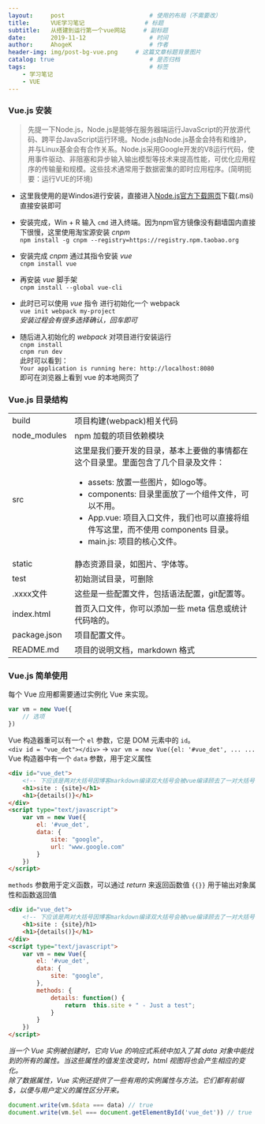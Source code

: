 ```yaml
---
layout:     post                        # 使用的布局（不需要改）
title:      VUE学习笔记                 # 标题
subtitle:   从搭建到运行第一个vue网站     # 副标题
date:       2019-11-12                  # 时间
author:     AhogeK                      # 作者
header-img: img/post-bg-vue.png     # 这篇文章标题背景图片
catalog: true                           # 是否归档
tags:                                   # 标签
    - 学习笔记
    - VUE
---
```

### Vue.js 安装
> 先提一下Node.js，Node.js是能够在服务器端运行JavaScript的开放源代码、跨平台JavaScript运行环境。Node.js由Node.js基金会持有和维护，并与Linux基金会有合作关系。Node.js采用Google开发的V8运行代码，使用事件驱动、非阻塞和异步输入输出模型等技术来提高性能，可优化应用程序的传输量和规模。这些技术通常用于数据密集的即时应用程序。(简明扼要：运行VUE的环境)

* 这里我使用的是Windos进行安装，直接进入[Node.js官方下载网页](https://nodejs.org/en/download/)下载(.msi)直接安装即可

* 安装完成，Win + R 输入 ``cmd`` 进入终端。因为npm官方镜像没有翻墙国内直接下很慢，这里使用淘宝源安装 *cnpm*<br>
``npm install -g cnpm --registry=https://registry.npm.taobao.org``

* 安装完成 *cnpm* 通过其指令安装 *vue*<br>
``cnpm install vue``

* 再安装 *vue* 脚手架<br>
``cnpm install --global vue-cli``

* 此时已可以使用 *vue* 指令 进行初始化一个 webpack<br>
``vue init webpack my-project``<br>
*安装过程会有很多选择确认，回车即可*

* 随后进入初始化的 *webpack* 对项目进行安装运行<br>
``cnpm install``<br>
``cnpm run dev``<br>
此时可以看到：<br>
``Your application is running here: http://localhost:8080``<br>
即可在浏览器上看到 vue 的本地网页了 

### Vue.js 目录结构

<table>
<tbody>
<tr>
<td align="left">build</td>
<td align="left">项目构建(webpack)相关代码</td>
</tr>
<tr>
<td align="left">node_modules</td>
<td align="left">npm 加载的项目依赖模块</td>
</tr>
<tr>
<td align="left">src</td>
<td align="left">这里是我们要开发的目录，基本上要做的事情都在这个目录里。里面包含了几个目录及文件：<ul><li>assets: 放置一些图片，如logo等。</li><li>components: 目录里面放了一个组件文件，可以不用。</li><li>App.vue: 项目入口文件，我们也可以直接将组件写这里，而不使用 components 目录。</li><li>main.js: 项目的核心文件。</li></ul></td>
</tr>
<tr>
<td align="left">static</td>
<td align="left">静态资源目录，如图片、字体等。</td>
</tr>
<tr>
<td align="left">test</td>
<td align="left">初始测试目录，可删除</td>
</tr>
<tr>
<td align="left">.xxxx文件</td>
<td align="left">这些是一些配置文件，包括语法配置，git配置等。</td>
</tr>
<tr>
<td align="left">index.html</td>
<td align="left">首页入口文件，你可以添加一些 meta 信息或统计代码啥的。</td>
</tr>
<tr>
<td align="left">package.json</td>
<td align="left">项目配置文件。</td>
</tr>
<tr>
<td align="left">README.md</td>
<td align="left">项目的说明文档，markdown 格式</td>
</tr>
</tbody>
</table>

### Vue.js 简单使用
每个 Vue 应用都需要通过实例化 Vue 来实现。

```js
var vm = new Vue({
    // 选项
})
```

Vue 构造器重可以有一个 ``el`` 参数，它是 DOM 元素中的 ``id``。<br>
``<div id = "vue_det"></div>`` → ``var vm = new Vue({el: '#vue_det', ... ...``<br>
Vue 构造器中有一个 ``data`` 参数，用于定义属性

```html
<div id="vue_det">
    <!-- 下应该是两对大括号因博客markdown编译双大括号会被vue编译顾去了一对大括号 -->
    <h1>site : {site}</h1>
    <h1>{details()}</h1>
</div>
<script type="text/javascript">
    var vm = new Vue({
        el: '#vue_det',
        data: {
            site: "google",
            url: "www.google.com"
        }
    })
</script>
```

``methods`` 参数用于定义函数，可以通过 *return* 来返回函数值
``{{}}`` 用于输出对象属性和函数返回值

```html
<div id="vue_det">
    <!-- 下应该是两对大括号因博客markdown编译双大括号会被vue编译顾去了一对大括号 -->
    <h1>site : {site}/h1>
    <h1>{details()}</h1>
</div>
<script type="text/javascript">
    var vm = new Vue({
        el: '#vue_det',
        data: {
            site: "google",
        },
        methods: {
            details: function() {
                return  this.site + " - Just a test";
            }
        }
    })
</script>
```

*当一个 Vue 实例被创建时，它向 Vue 的响应式系统中加入了其 data 对象中能找到的所有的属性。当这些属性的值发生改变时，html 视图将也会产生相应的变化。*<br>
*除了数据属性，Vue 实例还提供了一些有用的实例属性与方法。它们都有前缀 $，以便与用户定义的属性区分开来。*

```js
document.write(vm.$data === data) // true
document.write(vm.$el === document.getElementById('vue_det')) // true
```
